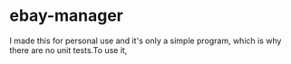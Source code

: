 # ebay-manager
I made this for personal use and it's only a simple program, which is why there are no unit tests.To use it, 
